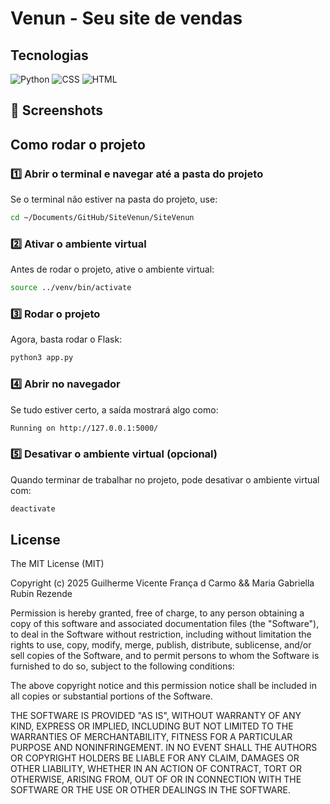# Venun - Seu site de vendas
## Tecnologias
![Python](https://img.shields.io/badge/Python-3776AB?logo=python&logoColor=fff)
![CSS](https://img.shields.io/badge/CSS-1572B6?logo=css3&logoColor=fff)
![HTML](https://img.shields.io/badge/HTML-%23E34F26.svg?logo=html5&logoColor=white)


## :camera_flash: Screenshots
<!-- You can add more screenshots here if you like -->


## Como rodar o projeto

### 1️⃣ Abrir o terminal e navegar até a pasta do projeto  

Se o terminal não estiver na pasta do projeto, use:  
```sh
cd ~/Documents/GitHub/SiteVenun/SiteVenun
```

### 2️⃣ Ativar o ambiente virtual
Antes de rodar o projeto, ative o ambiente virtual:

```sh
source ../venv/bin/activate
```
### 3️⃣ Rodar o projeto
Agora, basta rodar o Flask:

```sh
python3 app.py
```

### 4️⃣ Abrir no navegador
Se tudo estiver certo, a saída mostrará algo como:

```sh
Running on http://127.0.0.1:5000/
```

### 5️⃣ Desativar o ambiente virtual (opcional)
Quando terminar de trabalhar no projeto, pode desativar o ambiente virtual com:

```sh
deactivate
```


## License

The MIT License (MIT)

Copyright (c) 2025 Guilherme Vicente França d Carmo && Maria Gabriella Rubin Rezende

Permission is hereby granted, free of charge, to any person obtaining a copy of
this software and associated documentation files (the "Software"), to deal in
the Software without restriction, including without limitation the rights to
use, copy, modify, merge, publish, distribute, sublicense, and/or sell copies of
the Software, and to permit persons to whom the Software is furnished to do so,
subject to the following conditions:

The above copyright notice and this permission notice shall be included in all
copies or substantial portions of the Software.

THE SOFTWARE IS PROVIDED "AS IS", WITHOUT WARRANTY OF ANY KIND, EXPRESS OR
IMPLIED, INCLUDING BUT NOT LIMITED TO THE WARRANTIES OF MERCHANTABILITY, FITNESS
FOR A PARTICULAR PURPOSE AND NONINFRINGEMENT. IN NO EVENT SHALL THE AUTHORS OR
COPYRIGHT HOLDERS BE LIABLE FOR ANY CLAIM, DAMAGES OR OTHER LIABILITY, WHETHER
IN AN ACTION OF CONTRACT, TORT OR OTHERWISE, ARISING FROM, OUT OF OR IN
CONNECTION WITH THE SOFTWARE OR THE USE OR OTHER DEALINGS IN THE SOFTWARE.
```
